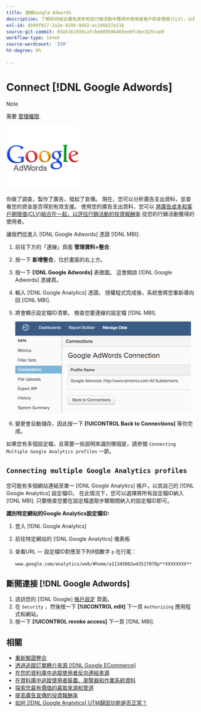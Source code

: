```yaml
---
title: 連線Google Adwords
description: 了解如何結合廣告成本和從行銷活動中獲得的使用者客戶終身價值(CLV)，以評估行銷活動的投資報酬率。
exl-id: db99f817-2a2e-4194-9dd2-ec2d6b27a118
source-git-commit: 03a5161930cafcbe600b96465ee0fc0ecb25cae8
workflow-type: tm+mt
source-wordcount: '339'
ht-degree: 0%

---
```


# Connect [!DNL Google Adwords]

>[!NOTE]
>
>需要 [管理權限](../../../administrator/user-management/user-management.md).

![](../../../assets/Google_Adwords_logo.png)

你做了調查，製作了廣告，發起了宣傳。 現在，您可以分析廣告支出資料，並查看您的資金是否得到有效支援。 使用您的廣告支出資料，您可以 [將廣告成本和客戶期限值(CLV)結合在一起，以評估行銷活動的投資報酬率](../../analysis/roi-ad-camp.md) 從您的行銷活動獲得的使用者。

讓我們從進入 [!DNL Google Adwords] 憑證 [!DNL MBI]:

1. 前往下方的「連線」頁面 **管理資料>整合**.
1. 按一下 **新增整合**，位於畫面的右上方。
1. 按一下 **[!DNL Google Adwords]** 表徵圖。 這會開啟 [!DNL Google Adwords] 憑據頁。
1. 輸入 [!DNL Google Analytics] 憑證。 授權程式完成後，系統會將您重新導向回 [!DNL MBI].
1. 將會顯示設定檔ID清單。 檢查您要連線的設定檔 [!DNL MBI].

   ![](../../../assets/cnnct-profile.png)

1. 變更會自動儲存，因此按一下 **[!UICONTROL Back to Connections]** 等你完成。

如果您有多個設定檔，且需要一些說明來識別哪個是，請參閱 `Connecting Multiple Google Analytics profiles` 一節。

## `Connecting multiple Google Analytics profiles`

您可能有多個網站連結至單一 [!DNL Google Analytics] 帳戶，以其自己的 [!DNL Google Analytics] 設定檔ID。 在此情況下，您可以選擇將所有設定檔ID納入 [!DNL MBI]. 只要檢查您要在設定檔選取步驟期間納入的設定檔ID即可。

**識別特定網站的Google Analytics設定檔ID:**

1. 登入 [!DNL Google Analytics]
1. 前往特定網站的 [!DNL Google Analytics] 儀表板
1. 查看URL — 設定檔ID對應至下列8個數字 `p` 在行尾：

   `www.google.com/analytics/web/#home/a11345062w43527078p**XXXXXXXX**`

## 斷開連接 [!DNL Google Adwords]

1. 造訪您的 [!DNL Google] [帳戶設定](https://www.google.com/accounts/) 頁面。
1. 在 `Security` ，然後按一下 **[!UICONTROL edit]** 下一頁 `Authorizing` 應用程式和網站。
1. 按一下 **[!UICONTROL revoke access]** 下一頁 [!DNL MBI].

## 相關

* [重新驗證整合](https://support.magento.com/hc/en-us/articles/360016733151)
* [透過追蹤訂單轉介來源 [!DNL Google ECommerce]](../integrations/google-ecommerce.md)
* [在您的資料庫中追蹤使用者反向連結來源](../../analysis/google-track-user-acq.md)
* [在資料庫中追蹤使用者裝置、瀏覽器和作業系統資料](https://support.magento.com/hc/en-us/articles/360016732911)
* [探索您最有價值的贏取來源和管道](../../analysis/most-value-source-channel.md)
* [提高廣告宣傳的投資報酬率](../../analysis/roi-ad-camp.md)
* [如何 [!DNL Google Analytics] UTM歸因功能是否正常？](../../analysis/utm-attributes.md)
